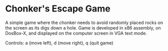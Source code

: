 # Chonker's Escape Game

A simple game where the chonker needs to avoid randomly placed rocks on the screen as its digs down a hole. Game is developed in x86 assembly, on DosBox-X, and displayed on the computer screen in VGA text mode.  

Controls: a (move left), d (move right), q (quit game)
          
 
 
 
